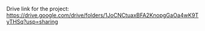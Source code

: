 Drive link for the project: https://drive.google.com/drive/folders/1JoCNCtuaxBFA2KnopgGaOa4wK9TyTHSq?usp=sharing